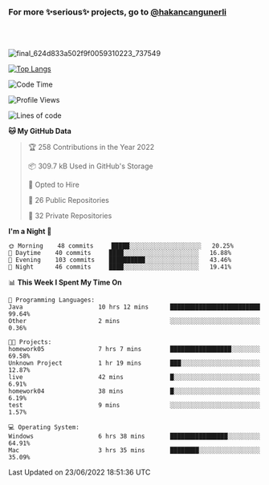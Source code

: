 ### For more ✨serious✨ projects, go to [@hakancangunerli](https://github.com/hakancangunerli)

<br>
<br>


![final_624d833a502f9f0059310223_737549](https://user-images.githubusercontent.com/33205097/161971799-9ce51eed-574a-4cab-ae73-ff67b8fa940f.gif)


[![Top Langs](https://github-readme-stats.vercel.app/api/top-langs/?username=63616e&layout=compact&hide=tex,html,shell,assembly,javascript,C&langs_count=6&exclude_repo=2015-csharp)](https://github.com/anuraghazra/github-readme-stats)


<!--START_SECTION:waka-->
![Code Time](http://img.shields.io/badge/Code%20Time-0%20secs-blue)

![Profile Views](http://img.shields.io/badge/Profile%20Views-0-blue)

![Lines of code](https://img.shields.io/badge/From%20Hello%20World%20I%27ve%20Written-192%20Thousand%20lines%20of%20code-blue)

**🐱 My GitHub Data** 

> 🏆 258 Contributions in the Year 2022
 > 
> 📦 309.7 kB Used in GitHub's Storage 
 > 
> 💼 Opted to Hire
 > 
> 📜 26 Public Repositories 
 > 
> 🔑 32 Private Repositories  
 > 
**I'm a Night 🦉** 

```text
🌞 Morning    48 commits     █████░░░░░░░░░░░░░░░░░░░░   20.25% 
🌆 Daytime    40 commits     ████░░░░░░░░░░░░░░░░░░░░░   16.88% 
🌃 Evening    103 commits    ██████████░░░░░░░░░░░░░░░   43.46% 
🌙 Night      46 commits     ████░░░░░░░░░░░░░░░░░░░░░   19.41%

```


📊 **This Week I Spent My Time On** 

```text
💬 Programming Languages: 
Java                     10 hrs 12 mins      █████████████████████████   99.64% 
Other                    2 mins              ░░░░░░░░░░░░░░░░░░░░░░░░░   0.36%

🐱‍💻 Projects: 
homework05               7 hrs 7 mins        █████████████████░░░░░░░░   69.58% 
Unknown Project          1 hr 19 mins        ███░░░░░░░░░░░░░░░░░░░░░░   12.87% 
live                     42 mins             █░░░░░░░░░░░░░░░░░░░░░░░░   6.91% 
homework04               38 mins             █░░░░░░░░░░░░░░░░░░░░░░░░   6.19% 
test                     9 mins              ░░░░░░░░░░░░░░░░░░░░░░░░░   1.57%

💻 Operating System: 
Windows                  6 hrs 38 mins       ████████████████░░░░░░░░░   64.91% 
Mac                      3 hrs 35 mins       ████████░░░░░░░░░░░░░░░░░   35.09%

```


 Last Updated on 23/06/2022 18:51:36 UTC
<!--END_SECTION:waka-->


